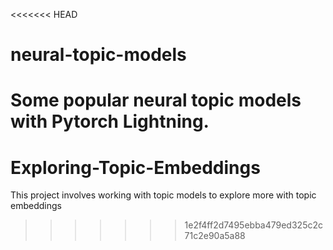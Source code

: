 <<<<<<< HEAD
# neural-topic-models
Some popular neural topic models with Pytorch Lightning.
=======
# Exploring-Topic-Embeddings
This project involves working with topic models to explore more with topic embeddings
>>>>>>> 1e2f4ff2d7495ebba479ed325c2c71c2e90a5a88
